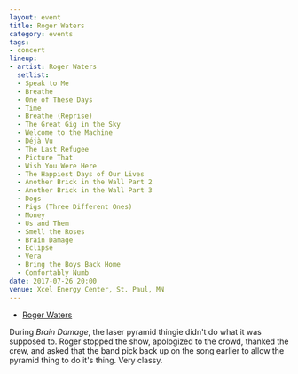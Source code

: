 ```yaml
---
layout: event
title: Roger Waters
category: events
tags:
- concert
lineup:
- artist: Roger Waters
  setlist:
  - Speak to Me
  - Breathe
  - One of These Days
  - Time
  - Breathe (Reprise)
  - The Great Gig in the Sky
  - Welcome to the Machine
  - Déjà Vu
  - The Last Refugee
  - Picture That
  - Wish You Were Here
  - The Happiest Days of Our Lives
  - Another Brick in the Wall Part 2
  - Another Brick in the Wall Part 3
  - Dogs
  - Pigs (Three Different Ones)
  - Money
  - Us and Them
  - Smell the Roses
  - Brain Damage
  - Eclipse
  - Vera
  - Bring the Boys Back Home
  - Comfortably Numb
date: 2017-07-26 20:00
venue: Xcel Energy Center, St. Paul, MN
---
```


- [Roger Waters](https://www.setlist.fm/setlist/roger-waters/2017/xcel-energy-center-st-paul-mn-13e581d9.html)

During *Brain Damage*, the laser pyramid thingie didn't do what it was supposed to. Roger stopped the show, apologized to the crowd, thanked the crew, and asked that the band pick back up on the song earlier to allow the pyramid thing to do it's thing. Very classy.
